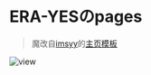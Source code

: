 # **ERA-YES**のpages
> 魔改自[imsyy](https://github.com/imsyy)的[主页模板](https://github.com/imsyy/home)

![view](none)
